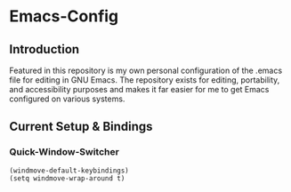 # Emacs-Config
## Introduction
Featured in this repository is my own personal configuration of the .emacs file for editing in GNU Emacs. The repository exists for editing, portability, and accessibility purposes and makes it far easier for me to get Emacs configured on various systems.

## Current Setup & Bindings
### Quick-Window-Switcher
```
(windmove-default-keybindings)
(setq windmove-wrap-around t)
```